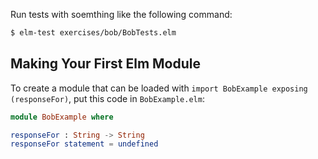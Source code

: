Run tests with soemthing like the following command:
```bash
$ elm-test exercises/bob/BobTests.elm
```

## Making Your First Elm Module

To create a module that can be loaded with `import BobExample exposing (responseFor)`, put this code in `BobExample.elm`:

```elm
module BobExample where

responseFor : String -> String
responseFor statement = undefined
```
